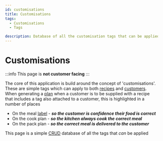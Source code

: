```yaml
---
id: customisations
title: Customisations
tags:
  - Customisations
  - Tags

description: Database of all the customisation tags that can be applied to customers or recipes
---
```


# Customisations

:::info
This page is **not customer facing**
:::

The core of this application is build around the concept of 'customisations'. These are simple tags which can apply to both [recipes](./recipes.md) and [customers](./customers.md). When generating a [plan](../Features/meal-plan-generation.md) when a customer is to be supplied with a recipe that includes a tag also attached to a customer, this is highlighted in a number of places

- On the meal [label](../Features/labels.md) - **_so the customer is confidence their food is correct_**
- On the cook plan - **_so the kitchen always cook the correct meal_**
- On the pack plan - **_so the correct meal is delivered to the customer_**

This page is a simple [CRUD](https://en.wikipedia.org/wiki/Create,_read,_update_and_delete) database of all the tags that _can_ be applied
